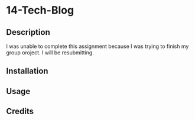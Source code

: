 # 14-Tech-Blog

## Description

I was unable to complete this assignment because I was trying to finish my group oroject. I will be resubmitting.

## Installation

## Usage

## Credits
